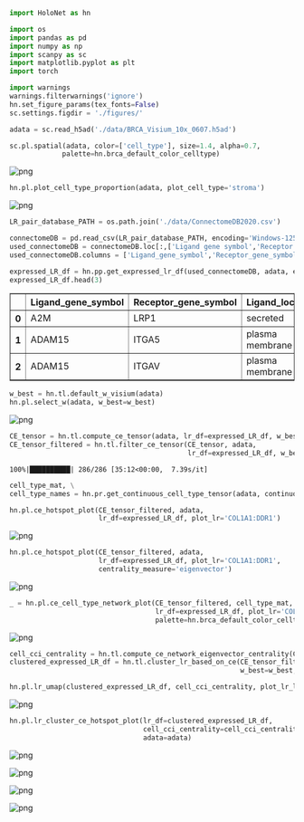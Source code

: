 

```python
import HoloNet as hn

import os
import pandas as pd
import numpy as np
import scanpy as sc
import matplotlib.pyplot as plt
import torch

import warnings
warnings.filterwarnings('ignore')
hn.set_figure_params(tex_fonts=False)
sc.settings.figdir = './figures/'
```


```python
adata = sc.read_h5ad('./data/BRCA_Visium_10x_0607.h5ad')
```


```python
sc.pl.spatial(adata, color=['cell_type'], size=1.4, alpha=0.7,
             palette=hn.brca_default_color_celltype)
```


![png](tutorial_CE_files/tutorial_CE_2_0.png)



```python
hn.pl.plot_cell_type_proportion(adata, plot_cell_type='stroma')
```


![png](tutorial_CE_files/tutorial_CE_3_0.png)



```python
LR_pair_database_PATH = os.path.join('./data/ConnectomeDB2020.csv')

connectomeDB = pd.read_csv(LR_pair_database_PATH, encoding='Windows-1252')
used_connectomeDB = connectomeDB.loc[:,['Ligand gene symbol','Receptor gene symbol','Ligand location']]
used_connectomeDB.columns = ['Ligand_gene_symbol','Receptor_gene_symbol','Ligand_location']

expressed_LR_df = hn.pp.get_expressed_lr_df(used_connectomeDB, adata, expressed_proportion=0.3)
expressed_LR_df.head(3)
```




<div>
<style scoped>
    .dataframe tbody tr th:only-of-type {
        vertical-align: middle;
    }

    .dataframe tbody tr th {
        vertical-align: top;
    }

    .dataframe thead th {
        text-align: right;
    }
</style>
<table border="1" class="dataframe">
  <thead>
    <tr style="text-align: right;">
      <th></th>
      <th>Ligand_gene_symbol</th>
      <th>Receptor_gene_symbol</th>
      <th>Ligand_location</th>
      <th>LR_Pair</th>
    </tr>
  </thead>
  <tbody>
    <tr>
      <th>0</th>
      <td>A2M</td>
      <td>LRP1</td>
      <td>secreted</td>
      <td>A2M:LRP1</td>
    </tr>
    <tr>
      <th>1</th>
      <td>ADAM15</td>
      <td>ITGA5</td>
      <td>plasma membrane</td>
      <td>ADAM15:ITGA5</td>
    </tr>
    <tr>
      <th>2</th>
      <td>ADAM15</td>
      <td>ITGAV</td>
      <td>plasma membrane</td>
      <td>ADAM15:ITGAV</td>
    </tr>
  </tbody>
</table>
</div>




```python
w_best = hn.tl.default_w_visium(adata)
hn.pl.select_w(adata, w_best=w_best)
```


![png](tutorial_CE_files/tutorial_CE_5_0.png)



```python
CE_tensor = hn.tl.compute_ce_tensor(adata, lr_df=expressed_LR_df, w_best=w_best)
CE_tensor_filtered = hn.tl.filter_ce_tensor(CE_tensor, adata, 
                                            lr_df=expressed_LR_df, w_best=w_best)
```

    100%|██████████| 286/286 [35:12<00:00,  7.39s/it]



```python
cell_type_mat, \
cell_type_names = hn.pr.get_continuous_cell_type_tensor(adata, continuous_cell_type_slot = 'predicted_cell_type',)
```


```python
hn.pl.ce_hotspot_plot(CE_tensor_filtered, adata, 
                      lr_df=expressed_LR_df, plot_lr='COL1A1:DDR1')
```


![png](tutorial_CE_files/tutorial_CE_8_0.png)



```python
hn.pl.ce_hotspot_plot(CE_tensor_filtered, adata, 
                      lr_df=expressed_LR_df, plot_lr='COL1A1:DDR1',
                      centrality_measure='eigenvector')
```


![png](tutorial_CE_files/tutorial_CE_9_0.png)



```python
_ = hn.pl.ce_cell_type_network_plot(CE_tensor_filtered, cell_type_mat, cell_type_names,
                                    lr_df=expressed_LR_df, plot_lr='COL1A1:DDR1', edge_thres=0.2,
                                    palette=hn.brca_default_color_celltype)
```


![png](tutorial_CE_files/tutorial_CE_10_0.png)



```python
cell_cci_centrality = hn.tl.compute_ce_network_eigenvector_centrality(CE_tensor_filtered)
clustered_expressed_LR_df = hn.tl.cluster_lr_based_on_ce(CE_tensor_filtered, adata, expressed_LR_df, 
                                                         w_best=w_best, cell_cci_centrality=cell_cci_centrality)
```


```python
hn.pl.lr_umap(clustered_expressed_LR_df, cell_cci_centrality, plot_lr_list=['COL1A1:DDR1'], linewidths=0.7)
```


![png](tutorial_CE_files/tutorial_CE_12_0.png)



```python
hn.pl.lr_cluster_ce_hotspot_plot(lr_df=clustered_expressed_LR_df,
                                 cell_cci_centrality=cell_cci_centrality,
                                 adata=adata)
```


![png](tutorial_CE_files/tutorial_CE_13_0.png)



![png](tutorial_CE_files/tutorial_CE_13_1.png)



![png](tutorial_CE_files/tutorial_CE_13_2.png)



![png](tutorial_CE_files/tutorial_CE_13_3.png)

